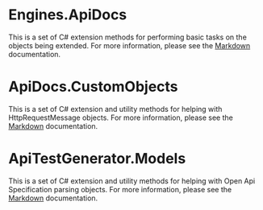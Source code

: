 # Engines.ApiDocs
This is a set of C# extension methods for performing basic tasks on the objects being extended. For more information, please see the [Markdown](https://github.com/testandattack/HttpWebTester/blob/master/HttpWebTester/OpenApiSpec/Engines.ApiDocs/MarkDown/Engines.ApiDocs.md) documentation.

# ApiDocs.CustomObjects
This is a set of C# extension and utility methods for helping with HttpRequestMessage objects. For more information, please see the [Markdown](https://github.com/testandattack/HttpWebTester/blob/master/HttpWebTester/ApiDocs.CustomObjects/MarkDown/ApiDocs.CustomObjects.md) documentation.

# ApiTestGenerator.Models
This is a set of C# extension and utility methods for helping with Open Api Specification parsing objects. For more information, please see the [Markdown](https://github.com/testandattack/HttpWebTester/blob/master/OpenApiSpec/ApiTestGenerator.Models/MarkDown/ApiTestGenerator.Models.md) documentation.

